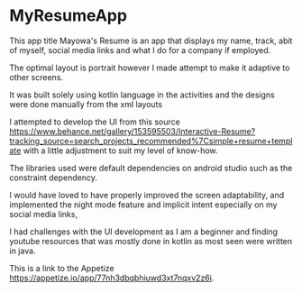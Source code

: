 # MyResumeApp

This app title Mayowa's Resume is an app that displays my name, track, abit of myself, social media links and what I do for a company if employed.

The optimal layout is  portrait however I made attempt to make it adaptive to other screens.

It was built solely using kotlin language in the activities and the designs were done manually from the xml layouts

I attempted to develop the UI from this source https://www.behance.net/gallery/153595503/Interactive-Resume?tracking_source=search_projects_recommended%7Csimple+resume+template with a little adjustment to suit my level of know-how.

The libraries used were default dependencies on android studio such as the constraint dependency.

I would have loved to have properly improved the screen adaptability, and implemented the night mode feature and implicit intent especially on my social media links,

I had challenges with the UI development as I am a beginner and finding youtube resources that was mostly done in kotlin as most seen were written in java.

This is a link to the Appetize https://appetize.io/app/77nh3dbqbhiuwd3xt7nqxv2z6i.
